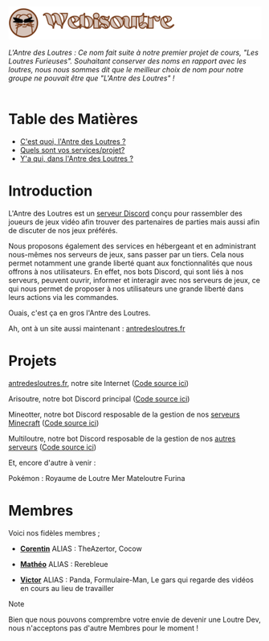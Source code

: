 ![adl-webi-logo](https://raw.githubusercontent.com/L-Antre-des-Loutres/Webisoutre/refs/heads/main/public/img/logo/adl-webi-logo.png)

*L'Antre des Loutres : Ce nom fait suite à notre premier projet de cours, "Les Loutres Furieuses". Souhaitant conserver des noms en rapport avec les loutres, nous nous sommes dit que le meilleur choix de nom pour notre groupe ne pouvait être que "L'Antre des Loutres" !*
<br><br>

# Table des Matières

- [C'est quoi, l'Antre des Loutres ?](#introduction)
- [Quels sont vos services/projet?](#projets)
- [Y'a qui, dans l'Antre des Loutres ?](#membres)

# Introduction

L'Antre des Loutres est un [serveur Discord](https://discord.gg/k4ZBFVdntp) conçu pour rassembler des joueurs de jeux vidéo afin trouver des partenaires de parties mais aussi afin de discuter de nos jeux préférés.

Nous proposons également des services en hébergeant et en administrant nous-mêmes nos serveurs de jeux, sans passer par un tiers. Cela nous permet notamment une grande liberté quant aux fonctionnalités que nous offrons à nos utilisateurs. En effet, nos bots Discord, qui sont liés à nos serveurs, peuvent ouvrir, informer et interagir avec nos serveurs de jeux, ce qui nous permet de proposer à nos utilisateurs une grande liberté dans leurs actions via les commandes.

Ouais, c'est ça en gros l'Antre des Loutres.

Ah, ont à un site aussi maintenant : [antredesloutres.fr](https://antredesloutres.fr)

# Projets

[antredesloutres.fr](https://antredesloutres.fr), notre site Internet ([Code source ici](https://github.com/L-Antre-des-Loutres/Webisoutre))

Arisoutre, notre bot Discord principal ([Code source ici](https://github.com/L-Antre-des-Loutres/Arisoutre))

Mineotter, notre bot Discord resposable de la gestion de nos [serveurs Minecraft](https://antredesloutres.fr/minecraft) ([Code source ici](https://github.com/Corentin-cott/Mineotter-Bot))

Multiloutre, notre bot Discord resposable de la gestion de nos [autres serveurs](https://antredesloutres.fr/) ([Code source ici](https://github.com/matheo-1712/MultiLoutre)) 

Et, encore d'autre à venir :

Pokémon : Royaume de Loutre Mer
Mateloutre
Furina

# Membres

Voici nos fidèles membres ;
- [**Corentin**](https://github.com/Corentin-cott)
ALIAS : TheAzertor, Cocow

- [**Mathéo**](https://github.com/matheo-1712)
ALIAS : Rerebleue

- [**Victor**](https://github.com/Victor97200)
ALIAS : Panda, Formulaire-Man, Le gars qui regarde des vidéos en cours au lieu de travailler

> [!NOTE]
> Bien que nous pouvons comprembre votre envie de devenir une Loutre Dev, nous n'acceptons pas d'autre Membres pour le moment !
